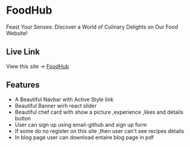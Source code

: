 
# FoodHub 

Feast Your Senses: Discover a World of Culinary Delights on Our Food Website!



## Live Link

View this site -> [FoodHub](https://assignment-10-8b042.web.app)

## Features

- A Beautiful Navbar with Active Style link
- Beautiful Banner wirh react slider
- Beautiful chef card with show a picture ,experience ,likes and details button
- User can sign up using email-github and sign up form 
- If some do no register on this site ,then user can't see recipes details
- In blog page user can download entaire blog page in pdf

